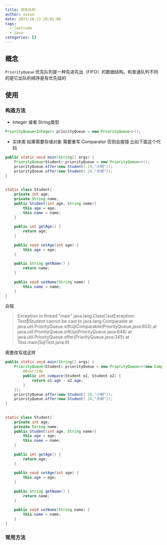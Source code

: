 ```yaml
---
title: 优先队列
author: xxzuo
date: 2023-10-23 10:01:08
tags:
  - leetcode
  - java
categories: []
---
```


## 概念
`PriorityQueue` 优先队列是一种先进先出（FIFO）的数据结构。和普通队列不同的是它出队的顺序是有优先级的


## 使用
### 构造方法
- Integer 或者 String类型
```java
PriorityQueue<Integer> priorityQueue = new PriorityQueue<>();
```

- 实体类
如果需要存储对象 需要重写 Comparator 否则会报错
比如下面这个代码
```java
public static void main(String[] args) {  
    PriorityQueue<Student> priorityQueue = new PriorityQueue<>();  
    priorityQueue.offer(new Student( 19,"小明"));  
    priorityQueue.offer(new Student( 24,"大明"));  
}  
  
  
static class Student{  
    private int age;  
    private String name;  
    public Student(int age, String name){  
        this.age = age;  
        this.name = name;  
    }  
  
    public int getAge() {  
        return age;  
    }  
  
    public void setAge(int age) {  
        this.age = age;  
    }  
  
    public String getName() {  
        return name;  
    }  
  
    public void setName(String name) {  
        this.name = name;  
    }  
}

```

会报
> Exception in thread "main" java.lang.ClassCastException: Test$Student cannot be cast to java.lang.Comparable
	at java.util.PriorityQueue.siftUpComparable(PriorityQueue.java:653)
	at java.util.PriorityQueue.siftUp(PriorityQueue.java:648)
	at java.util.PriorityQueue.offer(PriorityQueue.java:345)
	at Test.main(SqlTest.java:9)

需要改写成这样
```java
public static void main(String[] args) {  
    PriorityQueue<Student> priorityQueue = new PriorityQueue<>(new Comparator<Student>() {  
        @Override  
        public int compare(Student o1, Student o2) {  
            return o1.age - o2.age;  
        }  
    });  
    priorityQueue.offer(new Student( 19,"小明"));  
    priorityQueue.offer(new Student( 24,"大明"));  
}  
  
  
static class Student{  
    private int age;  
    private String name;  
    public Student(int age, String name){  
        this.age = age;  
        this.name = name;  
    }  
  
    public int getAge() {  
        return age;  
    }  
  
    public void setAge(int age) {  
        this.age = age;  
    }  
  
    public String getName() {  
        return name;  
    }  
  
    public void setName(String name) {  
        this.name = name;  
    }  
}

```


### 常用方法





